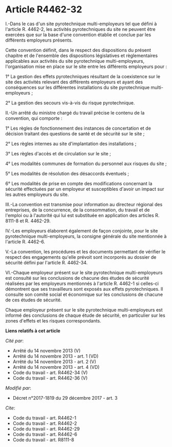 # Article R4462-32

I.-Dans le cas d'un site pyrotechnique multi-employeurs tel que défini à l'article R. 4462-2, les activités pyrotechniques du
site ne peuvent être exercées que sur la base d'une convention établie et conclue par les différents employeurs présents. 

Cette convention définit, dans le respect des dispositions du présent chapitre et de l'ensemble des dispositions législatives
et règlementaires applicables aux activités du site pyrotechnique multi-employeurs, l'organisation mise en place sur le site
entre les différents employeurs pour : 

1° La gestion des effets pyrotechniques résultant de la coexistence sur le site des activités relevant des différents
employeurs et ayant des conséquences sur les différentes installations du site pyrotechnique multi-employeurs ; 

2° La gestion des secours vis-à-vis du risque pyrotechnique. 

II.-Un arrêté du ministre chargé du travail précise le contenu de la convention, qui comporte : 

1° Les règles de fonctionnement des instances de concertation et de décision traitant des questions de santé et de sécurité
sur le site ; 

2° Les règles internes au site d'implantation des installations ; 

3° Les règles d'accès et de circulation sur le site ; 

4° Les modalités communes de formation du personnel aux risques du site ; 

5° Les modalités de résolution des désaccords éventuels ; 

6° Les modalités de prise en compte des modifications concernant la sécurité effectuées par un employeur et susceptibles
d'avoir un impact sur les autres employeurs du site. 

III.-La convention est transmise pour information au directeur régional des entreprises, de la concurrence, de la
consommation, du travail et de l'emploi ou à l'autorité qui lui est substituée en application des articles R. 8111-8 et R.
4462-29. 

IV.-Les employeurs élaborent également de façon conjointe, pour le site pyrotechnique multi-employeurs, la consigne générale
du site mentionnée à l'article R. 4462-6. 

V.-La convention, les procédures et les documents permettant de vérifier le respect des engagements qu'elle prévoit sont
incorporés au dossier de sécurité défini par l'article R. 4462-34. 

VI.-Chaque employeur présent sur le site pyrotechnique multi-employeurs est consulté sur les conclusions de chacune des
études de sécurité réalisées par les employeurs mentionnés à l'article R. 4462-1 si celles-ci démontrent que ses travailleurs
sont exposés aux effets pyrotechniques. Il consulte son                    comité social et économique sur les conclusions de
chacune de ces études de sécurité. 

Chaque employeur présent sur le site pyrotechnique multi-employeurs est informé des conclusions de chaque étude de sécurité,
en particulier sur les zones d'effets et les risques correspondants.

**Liens relatifs à cet article**

_Cité par_:

  - Arrêté du 14 novembre 2013 (V)
  - Arrêté du 14 novembre 2013 - art. 1 (VD)
  - Arrêté du 14 novembre 2013 - art. 2 (V)
  - Arrêté du 14 novembre 2013 - art. 4 (VD)
  - Code du travail - art. R4462-34 (V)
  - Code du travail - art. R4462-36 (V)

_Modifié par_:

  - Décret n°2017-1819 du 29 décembre 2017 - art. 3

_Cite_:

  - Code du travail - art. R4462-1
  - Code du travail - art. R4462-2
  - Code du travail - art. R4462-29
  - Code du travail - art. R4462-6
  - Code du travail - art. R8111-8
